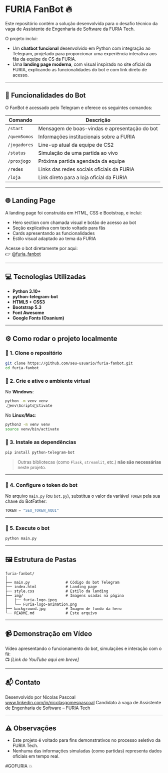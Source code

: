 # FURIA FanBot 🔥

Este repositório contém a solução desenvolvida para o desafio técnico da vaga de Assistente de Engenharia de Software da FURIA Tech.

O projeto inclui:

- Um **chatbot funcional** desenvolvido em Python com integração ao Telegram, projetado para proporcionar uma experiência interativa aos fãs da equipe de CS da FURIA.
- Uma **landing page moderna**, com visual inspirado no site oficial da FURIA, explicando as funcionalidades do bot e com link direto de acesso.

---

## 📌 Funcionalidades do Bot

O FanBot é acessado pelo Telegram e oferece os seguintes comandos:

| Comando        | Descrição                                                                 |
|----------------|---------------------------------------------------------------------------|
| `/start`       | Mensagem de boas-vindas e apresentação do bot                             |
| `/quemSomos`   | Informações institucionais sobre a FURIA                                  |
| `/jogadores`   | Line-up atual da equipe de CS2                                             |
| `/status`      | Simulação de uma partida ao vivo                                          |
| `/proxjogo`    | Próxima partida agendada da equipe                                        |
| `/redes`       | Links das redes sociais oficiais da FURIA                                 |
| `/loja`        | Link direto para a loja oficial da FURIA                                  |

---

## 🌐 Landing Page

A landing page foi construída em HTML, CSS e Bootstrap, e inclui:

- Hero section com chamada visual e botão de acesso ao bot
- Seção explicativa com texto voltado para fãs
- Cards apresentando as funcionalidades
- Estilo visual adaptado ao tema da FURIA

Acesse o bot diretamente por aqui:  
👉 [@furia_fanbot](http://t.me/FanDafuria_bot)

---

## 💻 Tecnologias Utilizadas

- **Python 3.10+**
- **python-telegram-bot**
- **HTML5 + CSS3**
- **Bootstrap 5.3**
- **Font Awesome**
- **Google Fonts (Oxanium)**

---

## ⚙️ Como rodar o projeto localmente

### 🔸 1. Clone o repositório

```bash
git clone https://github.com/seu-usuario/furia-fanbot.git
cd furia-fanbot
```

### 🔸 2. Crie e ative o ambiente virtual

No **Windows**:

```bash
python -m venv venv
.env\Scriptsctivate
```

No **Linux/Mac**:

```bash
python3 -m venv venv
source venv/bin/activate
```

### 🔸 3. Instale as dependências

```bash
pip install python-telegram-bot
```

> Outras bibliotecas (como `Flask`, `streamlit`, etc.) **não são necessárias** neste projeto.

---

### 🔸 4. Configure o token do bot

No arquivo `main.py` (ou `bot.py`), substitua o valor da variável `TOKEN` pela sua chave do BotFather:

```python
TOKEN = "SEU_TOKEN_AQUI"
```

---

### 🔸 5. Execute o bot

```bash
python main.py
```

---

## 🖼️ Estrutura de Pastas

```
furia-fanbot/
│
├── main.py                # Código do bot Telegram
├── index.html             # Landing page
├── style.css              # Estilo da landing
├── img/                   # Imagens usadas na página
│   ├── furia-logo.jpeg
│   └── Furia-logo-animation.png
├── background.jpg         # Imagem de fundo da hero
└── README.md              # Este arquivo
```

---

## 📹 Demonstração em Vídeo

Vídeo apresentando o funcionamento do bot, simulações e interação com o fã:  
📺 *[Link do YouTube aqui em breve]*

---

## 📬 Contato

Desenvolvido por Nicolas Pascoal
www.linkedin.com/in/nicolasgomespascoal 
Candidato à vaga de Assistente de Engenharia de Software – FURIA Tech

---

## ⚠️ Observações

- Este projeto é voltado para fins demonstrativos no processo seletivo da FURIA Tech.
- Nenhuma das informações simuladas (como partidas) representa dados oficiais em tempo real.

#GOFURIA 💥
